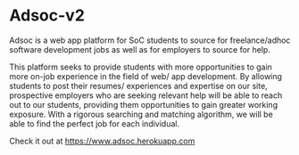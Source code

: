 # Adsoc-v2

Adsoc is a web app platform for SoC students to source for freelance/adhoc software development jobs as well as for employers to source for help. 

This platform seeks to provide students with more opportunities to gain more on-job experience in the field of web/ app development. By allowing students to post their resumes/ experiences and expertise on our site, prospective employers who are seeking relevant help will be able to reach out to our students, providing them opportunities to gain greater working exposure. With a rigorous searching and matching algorithm, we will be able to find the perfect job for each individual.

Check it out at https://www.adsoc.herokuapp.com
